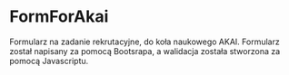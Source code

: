 # FormForAkai
Formularz na zadanie rekrutacyjne, do koła naukowego AKAI.
Formularz został napisany za pomocą Bootsrapa, a walidacja została stworzona za 
pomocą Javascriptu.
